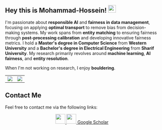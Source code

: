 ## Hey this is Mohammad-Hossein! <img src="https://media.giphy.com/media/hvRJCLFzcasrR4ia7z/giphy.gif" width="25px">

I'm passionate about **responsible AI** and **fairness in data management**, focusing on applying **optimal transport** to remove bias from decision-making systems. My work spans from **entity matching** to ensuring fairness through **post-processing calibration** and developing innovative fairness metrics. I hold a **Master's degree in Computer Science** from **Western University** and a **Bachelor's degree in Electrical Engineering** from **Sharif University**. My research primarily revolves around **machine learning**, **AI fairness**, and **entity resolution**.

When I'm not working on research, I enjoy **bouldering**.

<table border="0" cellspacing="0" cellpadding="0">
    <tr>
        <td>
            <img src="https://github-readme-stats.vercel.app/api?username=mhmoslemi2338&show_icons=True"/>
        </td>
        <td>
            <img src="https://github-readme-stats.vercel.app/api/top-langs/?username=mhmoslemi2338&layout=compact&langs_count=10"/>
        </td>
    </tr>
</table>

## Contact Me

Feel free to contact me via the following links:

<div align="center">
    <a href="mailto:mohammad.moslemi@uwo.ca">
        <img src="https://img.icons8.com/color/50/000000/gmail.png" width=32/>
    </a>
    <a href="https://www.linkedin.com/in/mohammad-hosein-moslemi/">
        <img src="https://img.icons8.com/color/50/000000/linkedin.png" width=32/>
    </a>
    <a href="https://scholar.google.ca/citations?user=vfufSS0AAAAJ&hl=en">Google Scholar</a>
</div>
